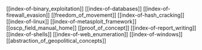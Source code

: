 [[index-of-binary_exploitation]]
[[index-of-databases]]
[[index-of-firewall_evasion]]
[[freedom_of_movement]]
[[index-of-hash_cracking]]
[[index-of-linux]]
[[index-of-metasploit_framework]]
[[oscp_field_manual_home]]
[[proof_of_concept]]
[[index-of-report_writing]]
[[index-of-shells]]
[[index-of-web_enumeration]]
[[index-of-windows]]
[[abstraction_of_geopolitical_concepts]]

